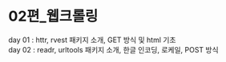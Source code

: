 # 02편_웹크롤링
day 01 : httr, rvest 패키지 소개, GET 방식 및 html 기초<br>
day 02 : readr, urltools 패키지 소개, 한글 인코딩, 로케일, POST 방식<br>



